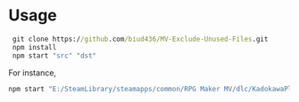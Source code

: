 
# Usage

```bat
 git clone https://github.com/biud436/MV-Exclude-Unused-Files.git
 npm install
 npm start "src" "dst"
```

For instance,

```bat
npm start "E:/SteamLibrary/steamapps/common/RPG Maker MV/dlc/KadokawaPlugins_New/samples/Gacha Sample" "C:/Users/U/Desktop/Test"
```